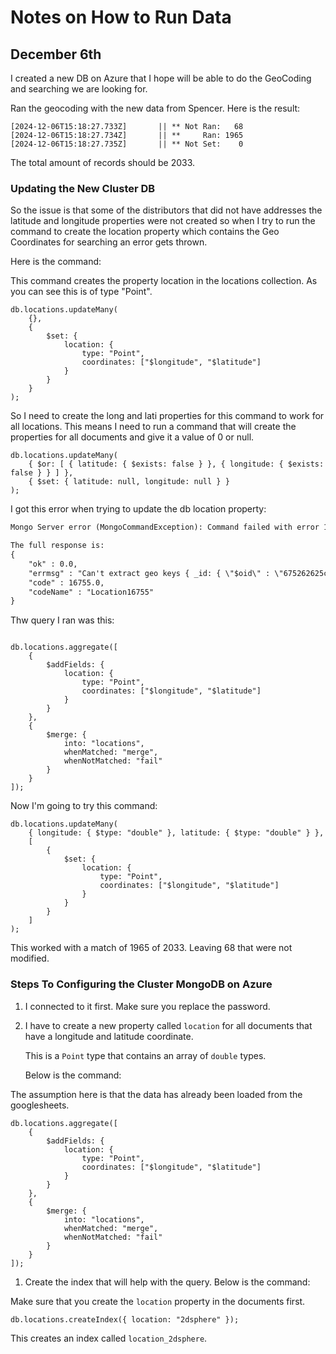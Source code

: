 # Notes on How to Run Data

## December 6th

I created a new DB on Azure that I hope will be able to do the GeoCoding and searching we are looking for.

Ran the geocoding with the new data from Spencer.  Here is the result:

```text
[2024-12-06T15:18:27.733Z]       || ** Not Ran:   68
[2024-12-06T15:18:27.734Z]       || **     Ran: 1965
[2024-12-06T15:18:27.735Z]       || ** Not Set:    0
```

The total amount of records should be 2033.

### Updating the New Cluster DB

So the issue is that some of the distributors that did not have addresses the latitude and longitude properties were not created so when I try to run the command to create the location property which contains the Geo Coordinates for searching an error gets thrown.

Here is the command:

This command creates the property location in the locations collection.  As you can see this is of type "Point".

```mongodb
db.locations.updateMany(
    {},
    {
        $set: {
            location: {
                type: "Point",
                coordinates: ["$longitude", "$latitude"]
            }
        }
    }
);
```

So I need to create the long and lati properties for this command to work for all locations.  This means I need to run a command that will create the properties for all documents and give it a value of 0 or null.

```mongodb
db.locations.updateMany(
    { $or: [ { latitude: { $exists: false } }, { longitude: { $exists: false } } ] },
    { $set: { latitude: null, longitude: null } }
);
```

I got this error when trying to update the db location property:

```txt
Mongo Server error (MongoCommandException): Command failed with error 16755 (Location16755): 'Can't extract geo keys { _id: { "$oid" : "675262625caca36f19a28def" } } Point must only contain numeric elements' on server fc-f5b885442566-000.global.mongocluster.cosmos.azure.com:10260. 

The full response is:
{
    "ok" : 0.0,
    "errmsg" : "Can't extract geo keys { _id: { \"$oid\" : \"675262625caca36f19a28def\" } } Point must only contain numeric elements",
    "code" : 16755.0,
    "codeName" : "Location16755"
}
```

Thw query I ran was this:

```mongodb

db.locations.aggregate([
    {
        $addFields: {
            location: {
                type: "Point",
                coordinates: ["$longitude", "$latitude"]
            }
        }
    },
    {
        $merge: {
            into: "locations",
            whenMatched: "merge",
            whenNotMatched: "fail"
        }
    }
]);

```

Now I'm going to try this command:

```mongodb
db.locations.updateMany(
    { longitude: { $type: "double" }, latitude: { $type: "double" } },
    [
        {
            $set: {
                location: {
                    type: "Point",
                    coordinates: ["$longitude", "$latitude"]
                }
            }
        }
    ]
);
```

This worked with a match of 1965 of 2033.  Leaving 68 that were not modified.

### Steps To Configuring the Cluster MongoDB on Azure

1. I connected to it first.  Make sure you replace the password.
2. I have to create a new property called `location` for all documents that have a longitude and latitude coordinate.

   This is a `Point` type that contains an array of `double` types.

   Below is the command:

  The assumption here is that the data has already been loaded from the googlesheets.

  ```mongodb
  db.locations.aggregate([
      {
          $addFields: {
              location: {
                  type: "Point",
                  coordinates: ["$longitude", "$latitude"]
              }
          }
      },
      {
          $merge: {
              into: "locations",
              whenMatched: "merge",
              whenNotMatched: "fail"
          }
      }
  ]);
  ```

1. Create the index that will help with the query.  Below is the command:

Make sure that you create the `location` property in the documents first.

```mongodb
db.locations.createIndex({ location: "2dsphere" });
```

This creates an index called `location_2dsphere`.
